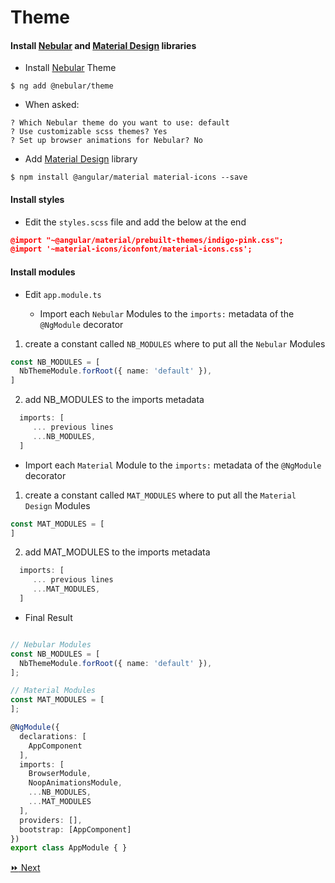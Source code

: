 # Theme

#### Install [Nebular](https://akveo.github.io/nebular/) and [Material Design](https://material.angular.io) libraries

* Install [Nebular](https://akveo.github.io/nebular/) Theme

```
$ ng add @nebular/theme
```
   * When asked:

```
? Which Nebular theme do you want to use: default
? Use customizable scss themes? Yes
? Set up browser animations for Nebular? No
```

* Add [Material Design](https://material.angular.io) library

```
$ npm install @angular/material material-icons --save
```

#### Install styles

* Edit the `styles.scss` file and add the below at the end

```json
@import "~@angular/material/prebuilt-themes/indigo-pink.css";
@import '~material-icons/iconfont/material-icons.css';
```

#### Install modules

* Edit `app.module.ts`

   - Import each `Nebular` Modules to the `imports:` metadata of the `@NgModule` decorator
   
   
 1) create a constant called `NB_MODULES` where to put all the `Nebular` Modules

```typescript
const NB_MODULES = [
  NbThemeModule.forRoot({ name: 'default' }),
]
```

 2) add NB_MODULES to the imports metadata

```typescript
  imports: [
     ... previous lines
     ...NB_MODULES,
  ]
```

   - Import each `Material` Module to the `imports:` metadata of the `@NgModule` decorator

 1) create a constant called `MAT_MODULES` where to put all the `Material Design` Modules

```typescript
const MAT_MODULES = [
]
```

 2) add MAT_MODULES to the imports metadata

```typescript
  imports: [
     ... previous lines
     ...MAT_MODULES,
  ]
```

* Final Result

```typescript

// Nebular Modules
const NB_MODULES = [
  NbThemeModule.forRoot({ name: 'default' }),
];

// Material Modules
const MAT_MODULES = [
];

@NgModule({
  declarations: [
    AppComponent
  ],
  imports: [
    BrowserModule,
    NoopAnimationsModule,
    ...NB_MODULES,
    ...MAT_MODULES
  ],
  providers: [],
  bootstrap: [AppComponent]
})
export class AppModule { }
```

[:fast_forward: Next ](navbar.md)
